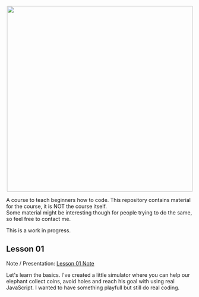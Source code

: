 <p align="center">
	<img src="header.png" width="500px">
</p>

A course to teach beginners how to code. This repository contains material for the course, it is NOT the course itself.  
Some material might be interesting though for people trying to do the same, so feel free to contact me.  
  
This is a work in progress.

## Lesson 01

Note / Presentation: [Lesson 01 Note](https://www.evernote.com/shard/s51/nl/1588265527/3cd97ecc-f4a3-4a4f-bc53-742c056cff25/)
  
Let's learn the basics. I've created a little simulator where you can help our elephant collect coins, avoid holes and reach his goal with using real JavaScript. I wanted to have something playfull but still do real coding.
